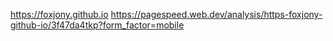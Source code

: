 https://foxjony.github.io
https://pagespeed.web.dev/analysis/https-foxjony-github-io/3f47da4tkp?form_factor=mobile
